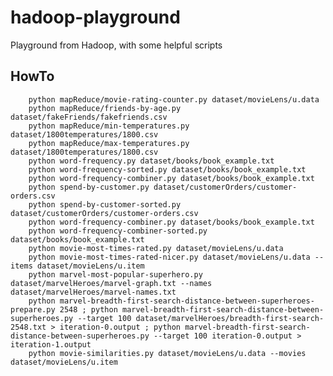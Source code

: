 # hadoop-playground
Playground from Hadoop, with some helpful scripts

## HowTo

        python mapReduce/movie-rating-counter.py dataset/movieLens/u.data
        python mapReduce/friends-by-age.py dataset/fakeFriends/fakefriends.csv
        python mapReduce/min-temperatures.py dataset/1800temperatures/1800.csv
        python mapReduce/max-temperatures.py dataset/1800temperatures/1800.csv
        python word-frequency.py dataset/books/book_example.txt
        python word-frequency-sorted.py dataset/books/book_example.txt
        python word-frequency-combiner.py dataset/books/book_example.txt
        python spend-by-customer.py dataset/customerOrders/customer-orders.csv
        python spend-by-customer-sorted.py dataset/customerOrders/customer-orders.csv
        python word-frequency-combiner.py dataset/books/book_example.txt
        python word-frequency-combiner-sorted.py dataset/books/book_example.txt
        python movie-most-times-rated.py dataset/movieLens/u.data
        python movie-most-times-rated-nicer.py dataset/movieLens/u.data --items dataset/movieLens/u.item
        python marvel-most-popular-superhero.py dataset/marvelHeroes/marvel-graph.txt --names dataset/marvelHeroes/marvel-names.txt
        python marvel-breadth-first-search-distance-between-superheroes-prepare.py 2548 ; python marvel-breadth-first-search-distance-between-superheroes.py --target 100 dataset/marvelHeroes/breadth-first-search-2548.txt > iteration-0.output ; python marvel-breadth-first-search-distance-between-superheroes.py --target 100 iteration-0.output > iteration-1.output
        python movie-similarities.py dataset/movieLens/u.data --movies dataset/movieLens/u.item
        